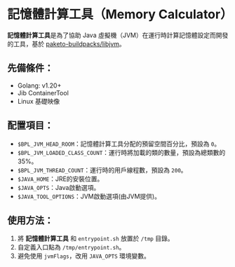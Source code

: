 # 記憶體計算工具（Memory Calculator）

**記憶體計算工具**是為了協助 Java
虛擬機（JVM）在運行時計算記憶體設定而開發的工具，基於 [paketo-buildpacks/libjvm](https://github.com/paketo-buildpacks/libjvm/)。

## 先備條件：

- Golang: v1.20+
- Jib ContainerTool
- Linux 基礎映像

## 配置項目：

- `$BPL_JVM_HEAD_ROOM`：記憶體計算工具分配的預留空間百分比，預設為 `0`。
- `$BPL_JVM_LOADED_CLASS_COUNT`：運行時將加載的類的數量，預設為總類數的35%。
- `$BPL_JVM_THREAD_COUNT`：運行時的用戶線程數，預設為 `200`。
- `$JAVA_HOME`：JRE的安裝位置。
- `$JAVA_OPTS`：Java啟動選項。
- `$JAVA_TOOL_OPTIONS`：JVM啟動選項(由JVM提供)。

## 使用方法：

1. 將 **記憶體計算工具** 和 `entrypoint.sh` 放置於 `/tmp` 目錄。
2. 自定義入口點為 `/tmp/entrypoint.sh`。
3. 避免使用 `jvmFlags`，改用 `JAVA_OPTS` 環境變數。
